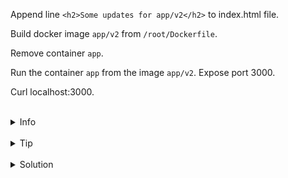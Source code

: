 
Append line `<h2>Some updates for app/v2</h2>` to index.html file.

Build docker image `app/v2` from `/root/Dockerfile`.

Remove container `app`.

Run the container `app` from the image `app/v2`. Expose port 3000.

Curl localhost:3000.


<br>
<details><summary>Info</summary>
<br>

```plain

To run container with exposed port use -p flag.

```

</details>

<br>
<details><summary>Tip</summary>
<br>

```plain
Use >> to append line to the file.
Use `docker build` and `docker run` commands. 
Use --help flag to see the help.
```

</details>


<br>
<details><summary>Solution</summary>
<br>

<br>

Append line `<h2>Some updates for app/v2</h2>` to index.html file:

<br>

```plain
echo "<h2>Some updates for app/v2</h2>" >> /root/index.html
```{{exec}}


<br>

Build app/v2 image

<br>

```plain
docker build -t app/v2 .
```{{exec}}

<br>

Delete container app created from the image app/v1:

<br>

```plain
docker rm -f app
or
docker stop app && docker rm app
```{{exec}}


<br>

Run the container with exposed port 5000.

<br>

```plain
docker run -d -p 3000:3000 --name app app/v2 
```{{exec}}

<br>

Curl localhost:3000:

<br>

```plain
curl localhost:3000
```{{exec}}

<br>
